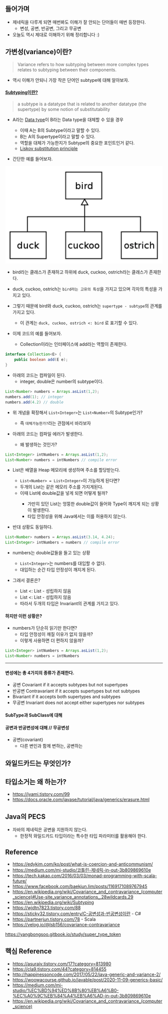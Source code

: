 ## 들어가며
- 제네릭을 다루게 되면 매번봐도 이해가 잘 안되는 단어들이 매번 등장한다.
    - 변성, 공변, 반공변, 그리고 무공변
- 오늘도 역시 제대로 이해하기 위해 정리합니다 :)

## 가변성(variance)이란?
> Variance refers to how subtyping between more complex types relates to subtyping between their components.

- 역시 이해가 안되니 가장 작은 단어인 subtype에 대해 알아보자.

#### [Subtyping이란?](https://en.wikipedia.org/wiki/Subtyping)
> a subtype is a datatype that is related to another datatype (the supertype) by some notion of substitutability
- A라는 [Data type](https://en.wikipedia.org/wiki/Data_type)이 B라는 Data type을 대체할 수 있을 경우
    - 이때 A는 B의 Subtype이라고 말할 수 있다.
    - B는 A의 Supertype이라고 말할 수 있다.
    - 역할을 대체가 가능한지가 Subtype의 중요한 포인트인거 같다.
    - [Liskov substitution principle](https://en.wikipedia.org/wiki/Liskov_substitution_principle)

- 간단한 예를 들어보자.

![No Image](/assets/posts/img/2021-05-02-23-54-40.png)


- bird라는 클래스가 존재하고 하위에 duck, cuckoo, ostrich라는 클래스가 존재한다.
- duck, cuckoo, ostrich는 `bird라는 고유의 특성`을 가지고 있으며 각자의 특성을 가지고 있다.
- 그렇기 때문에 bird와 duck, cuckoo, ostrich는 `supertype - subtype`의 관계를 가지고 있다.
    - 이 관계는 `duck, cuckoo, ostrich <: bird` 로 표기할 수 있다.




- 이제 코드의 예를 들어보자.
    - Collection이라는 인터페이스에 add라는 역할이 존재한다.
```java
interface Collection<E> {
    public boolean add(E e);
}
```

- 아래의 코드는 컴파일이 된다.
    - integer, double은 number의 subtype이다.
```java
List<Number> numbers = Arrays.asList(1,2);
numbers.add(1); // integer
numbers.add(4.2) // double
```

- 위 개념을 확장해서 `List<Integer>`는 `List<Number>`의 Subtype인가?
   - 즉 `대체가능한가?`라는 관점에서 바라보자

- 아래의 코드는 컴파일 에러가 발생한다.
    - 왜 발생하는 것인가?

```java
List<Integer> intNumbers = Arrays.asList(1,2);
List<Number> numbers = intNumbers // compile error
```

- List<Intger>은 배열을 Heap 메모리에 생성하며 주소를 할당받는다.
    - `List<Number> = List<Integer>`이 가능하게 된다면?
    - 두개의 List는 같은 메모리 주소를 가지게된다.
    - 이때 List<Number>에 double값을 넣게 되면 어떻게 될까?
        - 가만히 있던 List<Integer>는 엉뚱한 double값이 들어와 Type이 깨지게 되는 상황이 발생한다.
        - 타입 안정성을 위해 Java에서는 이를 허용하지 않는다.

- 반대 상황도 동일하다.

```java
List<Number> numbers = Arrays.asList(3.14, 4.24);
List<Integer> intNumbers = numbers // compile error
```

- numbers는 double값들을 들고 있는 상황
    - `List<Integer>`는 numbers를 대입할 수 없다.
    - 대입하는 순간 타입 안정성이 깨지게 된다.

- 그래서 결론은?
    - List<Number> <: List<Integer> - 성립하지 않음
    - List<Integer> <: List<Number> - 성립하지 않음
    - 따라서 두개의 타입은 Invariant의 관계를 가지고 있다.


#### 하지만 이런 상황은?
- numbers가 단순히 읽기만 한다면?
    - 타입 안정성이 깨질 이유가 없지 않을까?
    - 이렇게 사용하면 더 편하지 않을까?
```java
List<Integer> intNumbers = Arrays.asList(1,2);
List<Number> numbers = intNumbers
```






-------

#### 변성에는 총 4가지의 종류가 존재한다.
- 공변 Covariant if it accepts subtypes but not supertypes
- 반공변 Contravariant if it accepts supertypes but not subtypes
- Bivariant if it accepts both supertypes and subtypes
- 무공변 Invariant does not accept either supertypes nor subtypes

#### SubType과 SubClass에 대해
#### 공변과 반공변성에 대해 // 무공변성
- 공변(covariant)
    - 다른 변인과 함께 변하는, 공변하는


## 와일드카드는 무엇인가?

## 타입소거는 왜 하는가?
- <https://jyami.tistory.com/99>
- <https://docs.oracle.com/javase/tutorial/java/generics/erasure.html>

## Java의 PECS
- 자바의 제네릭은 공변을 지원하지 않는다.
    - 한정적 와일드카드 타입이라는 특수한 타입 파라미터를 활용해야 한다.

## Reference
- <https://edykim.com/ko/post/what-is-coercion-and-anticommunism/>
- <https://medium.com/mj-studio/코틀린-제네릭-in-out-3b809869610e>
- <https://tech.kakao.com/2016/03/03/monad-programming-with-scala-future/>
- <https://www.facebook.com/baekjun.lim/posts/1169171089767945>
- <https://en.wikipedia.org/wiki/Covariance_and_contravariance_(computer_science)#Use-site_variance_annotations_.28wildcards.29>
- <https://en.wikipedia.org/wiki/Subtyping>
- <https://wjdtn7823.tistory.com/88>
- <https://sticky32.tistory.com/entry/C-공변성과-반공변성이란> - C#
- <https://partnerjun.tistory.com/78> - Scala
- <https://velog.io/@lsb156/covariance-contravariance>

https://yangbongsoo.gitbook.io/study/super_type_token

## 핵심 Reference
- <https://asuraiv.tistory.com/17?category=813980>
- <https://cla9.tistory.com/44?category=814455>
- <http://happinessoncode.com/2017/05/22/java-generic-and-variance-2/>
- <https://woowacourse.github.io/javable/post/2020-11-09-generics-basic/>
- <https://medium.com/mj-studio/%EC%BD%94%ED%8B%80%EB%A6%B0-%EC%A0%9C%EB%84%A4%EB%A6%AD-in-out-3b809869610e>
- <https://en.wikipedia.org/wiki/Covariance_and_contravariance_(computer_science)>
